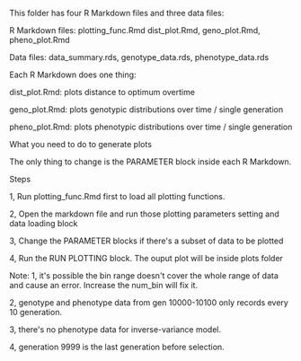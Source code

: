 This folder has four R Markdown files and three data files:

R Markdown files: plotting_func.Rmd dist_plot.Rmd, geno_plot.Rmd, pheno_plot.Rmd

Data files: data_summary.rds, genotype_data.rds, phenotype_data.rds

Each R Markdown does one thing:

dist_plot.Rmd: plots distance to optimum overtime

geno_plot.Rmd: plots genotypic distributions over time / single generation

pheno_plot.Rmd: plots phenotypic distributions over time / single generation

What you need to do to generate plots

The only thing to change is the PARAMETER block inside each R Markdown.

Steps

1, Run plotting_func.Rmd first to load all plotting functions.

2, Open the markdown file and run those plotting parameters setting and data loading block

3, Change the PARAMETER blocks if there's a subset of data to be plotted

4, Run the RUN PLOTTING block. The ouput plot will be inside plots folder

Note:
1, it's possible the bin range doesn't cover the whole range of data and cause an error. Increase the num_bin will fix it.

2, genotype and phenotype data from gen 10000-10100 only records every 10 generation.

3, there's no phenotype data for inverse-variance model.

4, generation 9999 is the last generation before selection.